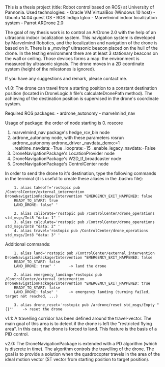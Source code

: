 This is a thesis project (title: Robot control based on ROS) at University of Pannonia.
Used technologies:
    - Oracle VM VirtualBox (Windows 10 host)
    - Ubuntu 14.04 guest OS
    - ROS Indigo Igloo
    - Marvelmind indoor localization system
    - Parrot ARDrone 2.0
    
The goal of my thesis work is to control an ArDrone 2.0 with the help of an ultrasonic indoor localization system. 
This navigation system is developed by Marvelmind Robotics, and the localization and navigation of the drone is based on it. 
There is a „moving” ultrasonic beacon placed on the hull of the drone. In the testing environment there are at least 3 stationary beacons
on the wall or ceiling. Those devices forms a map: the environment is measured by ultrasonic signals. 
The drone moves in a 2D coordinate system (height of the milestones is ignored). 

If you have any suggestions and remark, please contact me.

v1.0: The drone can travel from a starting position to a constant destination position (located in DroneLogic.h file's calculateDronePath
method). The achieving of the destination position is supervised in the drone's coordinate system.

Required ROS packages:
  	- ardrone_autonomy
  	- marvelmind_nav
  	
Usage of package: the order of node starting is
  0. roscore
  1. marvelmind_nav package's hedge_rcv_bin node
  2. ardrone_autonomy node, with these parameters
        rosrun ardrone_autonomy ardrone_driver _navdata_demo:=1 _realtime_navdata:=True _looprate:=15 _enable_legacy_navdata:=False
  3. DroneNavigationPackage's LocationProvider node
  4. DroneNavigationPackage's W2D_tf_broadcaster node
  5. DroneNavigationPackage's ControlCenter node
  
In order to send the drone to it's destination, type the following commands in the terminal (it is useful to create these aliases in the
.bashrc file):

        1. alias takeoff='rostopic pub /ControlCenter/external_intervention DroneNavigationPackage/Intervention "EMERGENCY_EXIT_HAPPENED: false
        READY_TO_START: true
        LAND_DRONE: false" '
        
        2. alias calibrate='rostopic pub /ControlCenter/drone_operations std_msgs/Int8 "data: 1" '
        3. alias calculate='rostopic pub /ControlCenter/drone_operations std_msgs/Int8 "data: 2" '
        4. alias travel='rostopic pub /ControlCenter/drone_operations std_msgs/Int8 "data: 3" '

Additional commands:

        1. alias land='rostopic pub /ControlCenter/external_intervention DroneNavigationPackage/Intervention "EMERGENCY_EXIT_HAPPENED: false
        READY_TO_START: false
        LAND_DRONE: true" '      -> land the drone

        2. alias emergency_landing='rostopic pub /ControlCenter/external_intervention DroneNavigationPackage/Intervention "EMERGENCY_EXIT_HAPPENED: true
        READY_TO_START: false
        LAND_DRONE: false" '     -> emergency landing (turning failed, target not reached, ...)
        
        3. alias drone_reset='rostopic pub /ardrone/reset std_msgs/Empty "{}"'    -> reset the drone

        
        
v1.1: A travelling corridor has been defined around the travel-vector. The main goal of this area is to detect if the drone is left the "restricted flying area". In this case, the drone is forced to land. This feature is the basis of a PID control.

v2.0: The DroneNavigationPackage is extended with a PD algorithm (which is discrete in time). The algorithm controls the travelling of the drone. The goal is 
to provide a solution when the quadrocopter travels in the area of the ideal motion vector (ST vector from starting position to target position). 


